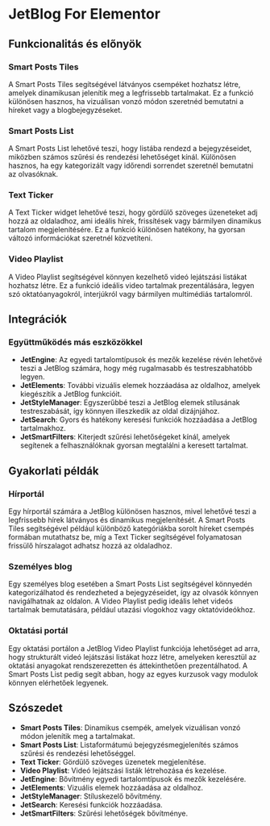 # JetBlog For Elementor

## Funkcionalitás és előnyök

### Smart Posts Tiles

A Smart Posts Tiles segítségével látványos csempéket hozhatsz létre, amelyek dinamikusan jelenítik meg a legfrissebb tartalmakat. Ez a funkció különösen hasznos, ha vizuálisan vonzó módon szeretnéd bemutatni a híreket vagy a blogbejegyzéseket.

### Smart Posts List

A Smart Posts List lehetővé teszi, hogy listába rendezd a bejegyzéseidet, miközben számos szűrési és rendezési lehetőséget kínál. Különösen hasznos, ha egy kategorizált vagy időrendi sorrendet szeretnél bemutatni az olvasóknak.

### Text Ticker

A Text Ticker widget lehetővé teszi, hogy gördülő szöveges üzeneteket adj hozzá az oldaladhoz, ami ideális hírek, frissítések vagy bármilyen dinamikus tartalom megjelenítésére. Ez a funkció különösen hatékony, ha gyorsan változó információkat szeretnél közvetíteni.

### Video Playlist

A Video Playlist segítségével könnyen kezelhető videó lejátszási listákat hozhatsz létre. Ez a funkció ideális video tartalmak prezentálására, legyen szó oktatóanyagokról, interjúkról vagy bármilyen multimédiás tartalomról.

## Integrációk

### Együttműködés más eszközökkel

- **JetEngine**: Az egyedi tartalomtípusok és mezők kezelése révén lehetővé teszi a JetBlog számára, hogy még rugalmasabb és testreszabhatóbb legyen.
- **JetElements**: További vizuális elemek hozzáadása az oldalhoz, amelyek kiegészítik a JetBlog funkcióit.
- **JetStyleManager**: Egyszerűbbé teszi a JetBlog elemek stílusának testreszabását, így könnyen illeszkedik az oldal dizájnjához.
- **JetSearch**: Gyors és hatékony keresési funkciók hozzáadása a JetBlog tartalmakhoz.
- **JetSmartFilters**: Kiterjedt szűrési lehetőségeket kínál, amelyek segítenek a felhasználóknak gyorsan megtalálni a keresett tartalmat.

## Gyakorlati példák

### Hírportál

Egy hírportál számára a JetBlog különösen hasznos, mivel lehetővé teszi a legfrissebb hírek látványos és dinamikus megjelenítését. A Smart Posts Tiles segítségével például különböző kategóriákba sorolt híreket csempés formában mutathatsz be, míg a Text Ticker segítségével folyamatosan frissülő hírszalagot adhatsz hozzá az oldaladhoz.

### Személyes blog

Egy személyes blog esetében a Smart Posts List segítségével könnyedén kategorizálhatod és rendezheted a bejegyzéseidet, így az olvasók könnyen navigálhatnak az oldalon. A Video Playlist pedig ideális lehet videós tartalmak bemutatására, például utazási vlogokhoz vagy oktatóvideókhoz.

### Oktatási portál

Egy oktatási portálon a JetBlog Video Playlist funkciója lehetőséget ad arra, hogy strukturált videó lejátszási listákat hozz létre, amelyeken keresztül az oktatási anyagokat rendszerezetten és áttekinthetően prezentálhatod. A Smart Posts List pedig segít abban, hogy az egyes kurzusok vagy modulok könnyen elérhetőek legyenek.

## Szószedet

- **Smart Posts Tiles**: Dinamikus csempék, amelyek vizuálisan vonzó módon jelenítik meg a tartalmakat.
- **Smart Posts List**: Listaformátumú bejegyzésmegjelenítés számos szűrési és rendezési lehetőséggel.
- **Text Ticker**: Gördülő szöveges üzenetek megjelenítése.
- **Video Playlist**: Videó lejátszási listák létrehozása és kezelése.
- **JetEngine**: Bővítmény egyedi tartalomtípusok és mezők kezelésére.
- **JetElements**: Vizuális elemek hozzáadása az oldalhoz.
- **JetStyleManager**: Stíluskezelő bővítmény.
- **JetSearch**: Keresési funkciók hozzáadása.
- **JetSmartFilters**: Szűrési lehetőségek bővítménye.